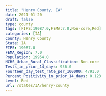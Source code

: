 ```yaml
---
title: "Henry County, IA"
date: 2021-01-20
draft: false
type: county
tags: [FIPS:19087.0,FEMA:7.0,Non-core,Red]
categories: [IA]
County: Henry County
State: IA
FIPS: 19087.0
FEMA_Region: 7.0
Population: 19954.0
NCHS_Urban_Rural_Classification: Non-core
Tests_in_prior_14_days: 956.0
Fourteen_day_test_rate_per_100000: 4791.0
Percent_Positivity_in_prior_14_days: 0.123
Level: Red
url: /states/IA/henry-county
---
```



